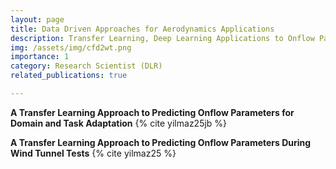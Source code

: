 ```yaml
---
layout: page
title: Data Driven Approaches for Aerodynamics Applications
description: Transfer Learning, Deep Learning Applications to Onflow Parameter Prediction, Wind Tunnel Tests, CFD
img: /assets/img/cfd2wt.png
importance: 1
category: Research Scientist (DLR)
related_publications: true

---
```


**A Transfer Learning Approach to Predicting Onflow Parameters for Domain and Task Adaptation**
{% cite yilmaz25jb %}

**A Transfer Learning Approach to Predicting Onflow Parameters During Wind Tunnel Tests**
{% cite yilmaz25 %}
